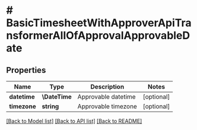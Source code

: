 # # BasicTimesheetWithApproverApiTransformerAllOfApprovalApprovableDate

## Properties

Name | Type | Description | Notes
------------ | ------------- | ------------- | -------------
**datetime** | **\DateTime** | Approvable datetime | [optional]
**timezone** | **string** | Approvable timezone | [optional]

[[Back to Model list]](../../README.md#models) [[Back to API list]](../../README.md#endpoints) [[Back to README]](../../README.md)
